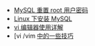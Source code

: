 - [MySQL 重置 root 用户密码](reset-root-password.md)
- [Linux 下安装 MySQL](mysql-install.md)
- [vi 编辑器使用详解](vi.md)
- [vi /vim [中的一些技巧](vi-vim.md)